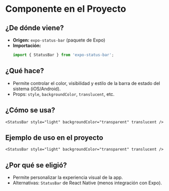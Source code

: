 # Componente <StatusBar> en el Proyecto

## ¿De dónde viene?
- **Origen:** `expo-status-bar` (paquete de Expo)
- **Importación:**
  ```typescript
  import { StatusBar } from 'expo-status-bar';
  ```

## ¿Qué hace?
- Permite controlar el color, visibilidad y estilo de la barra de estado del sistema (iOS/Android).
- Props: `style`, `backgroundColor`, `translucent`, etc.

## ¿Cómo se usa?
```tsx
<StatusBar style="light" backgroundColor="transparent" translucent />
```

## Ejemplo de uso en el proyecto
```tsx
<StatusBar style="light" backgroundColor="transparent" translucent />
```

## ¿Por qué se eligió?
- Permite personalizar la experiencia visual de la app.
- Alternativas: `StatusBar` de React Native (menos integración con Expo). 